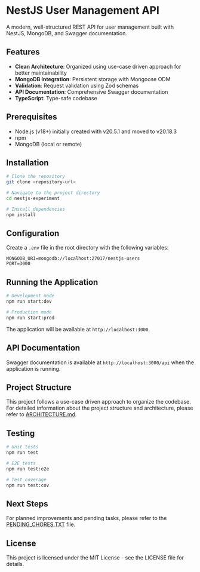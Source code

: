 # NestJS User Management API

A modern, well-structured REST API for user management built with NestJS, MongoDB, and Swagger documentation.

## Features

- **Clean Architecture**: Organized using use-case driven approach for better maintainability
- **MongoDB Integration**: Persistent storage with Mongoose ODM
- **Validation**: Request validation using Zod schemas
- **API Documentation**: Comprehensive Swagger documentation
- **TypeScript**: Type-safe codebase

## Prerequisites

- Node.js (v18+) initially created with v20.5.1 and moved to v20.18.3
- npm
- MongoDB (local or remote)

## Installation

```bash
# Clone the repository
git clone <repository-url>

# Navigate to the project directory
cd nestjs-experiment

# Install dependencies
npm install
```

## Configuration

Create a `.env` file in the root directory with the following variables:

```
MONGODB_URI=mongodb://localhost:27017/nestjs-users
PORT=3000
```

## Running the Application

```bash
# Development mode
npm run start:dev

# Production mode
npm run start:prod
```

The application will be available at `http://localhost:3000`.

## API Documentation

Swagger documentation is available at `http://localhost:3000/api` when the application is running.

## Project Structure

This project follows a use-case driven approach to organize the codebase. For detailed information about the project structure and architecture, please refer to [ARCHITECTURE.md](ARCHITECTURE.md).

## Testing

```bash
# Unit tests
npm run test

# E2E tests
npm run test:e2e

# Test coverage
npm run test:cov
```

## Next Steps

For planned improvements and pending tasks, please refer to the [PENDING_CHORES.TXT](PENDING_CHORES.TXT) file.

## License

This project is licensed under the MIT License - see the LICENSE file for details.
